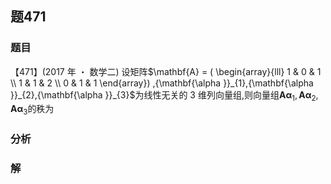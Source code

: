 ## 题471
### 题目
【471】(2017 年 ・ 数学二) 设矩阵$\mathbf{A} = ( \begin{array}{lll} 1 & 0 & 1 \\  1 & 1 & 2 \\  0 & 1 & 1 \end{array}) ,{\mathbf{\alpha }}_{1},{\mathbf{\alpha }}_{2},{\mathbf{\alpha }}_{3}$为线性无关的 3 维列向量组,则向量组${\mathbf{{A\alpha }}}_{1},{\mathbf{{A\alpha }}}_{2},{\mathbf{{A\alpha }}}_{3}$的秩为
### 分析

### 解